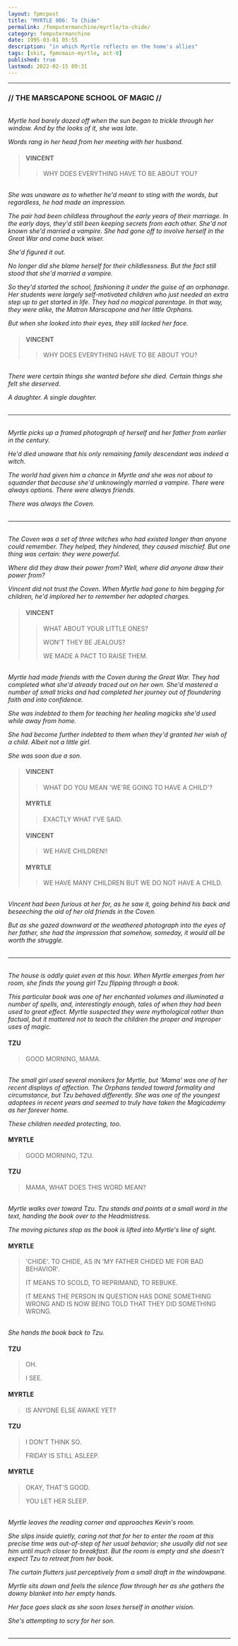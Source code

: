 ```yaml
---
layout: fpmcpost
title: "MYRTLE 006: To Chide"
permalink: /femputermanchine/myrtle/to-chide/
category: femputermanchine
date: 1995-03-01 05:55
description: "in which Myrtle reflects on the home's allies"
tags: [skit, fpmcmain-myrtle, act-0]
published: true
lastmod: 2022-02-15 09:31
---
```

[//]: # (  2/15/22  -added)

*****
### // THE MARSCAPONE SCHOOL OF MAGIC //

<br><i>Myrtle had barely dozed off when the sun began to trickle through her window. And by the looks of it, she was late.</i>

<i>Words rang in her head from her meeting with her husband.</i>

> #### VINCENT
> 
> > WHY DOES EVERYTHING HAVE TO BE ABOUT YOU?

<BR><I>She was unaware as to whether he'd meant to sting with the words, but regardless, he had made an impression.</i>

<i>The pair had been childless throughout the early years of their marriage. In the early days, they'd still been keeping secrets from each other. She'd not known she'd married a vampire. She had gone off to involve herself in the Great War and come back wiser. </i>

<i>She'd figured it out.</i>

<i>No longer did she blame herself for their childlessness. But the fact still stood that she'd married a vampire.</i>

<i>So they'd started the school, fashioning it under the guise of an orphanage. Her students were largely self-motivated children who just needed an extra step up to get started in life. They had no magical parentage. In that way, they were alike, the Matron Marscapone and her little Orphans.</i>

<i>But when she looked into their eyes, they still lacked her face.</i>

> #### VINCENT
> 
> > WHY DOES EVERYTHING HAVE TO BE ABOUT YOU?

<br><i>There were certain things she wanted before she died. Certain things she felt she deserved.</i>

<i>A daughter. A single daughter.</i>
<br><br>

*****
<br><i>Myrtle picks up a framed photograph of herself and her father from earlier in the century.</i>

<i>He'd died unaware that his only remaining family descendant was indeed a witch.</i>

<i>The world had given him a chance in Myrtle and she was not about to squander that because she'd unknowingly married a vampire. There were always options. There were always friends.</i>

<i>There was always the Coven.</i>
<br><br>

*****
<br><i>The Coven was a set of three witches who had existed longer than anyone could remember. They helped, they hindered, they caused mischief. But one thing was certain: they were powerful.</i>

<i>Where did they draw their power from? Well, where did anyone draw their power from? </i>

<i>Vincent did not trust the Coven. When Myrtle had gone to him begging for children, he'd implored her to remember her adopted charges.</i>

> #### VINCENT
> 
> > WHAT ABOUT YOUR LITTLE ONES?
> > 
> > WON'T THEY BE JEALOUS?
> > 
> > WE MADE A PACT TO RAISE THEM.

<BR><I>Myrtle had made friends with the Coven during the Great War. They had completed what she'd already traced out on her own. She'd mastered a number of small tricks and had completed her journey out of floundering faith and into confidence. </i>

<i>She was indebted to them for teaching her healing magicks she'd used while away from home. </i>

<i>She had become further indebted to them when they'd granted her wish of a child. Albeit not a little girl.</i>

<i>She was soon due a son.</i>

> #### VINCENT
> 
> > WHAT DO YOU MEAN 'WE'RE GOING TO HAVE A CHILD'?
> 
> #### MYRTLE
> 
> > EXACTLY WHAT I'VE SAID.
> 
> #### VINCENT
> 
> > WE HAVE CHILDREN!!
> 
> #### MYRTLE
> 
> > WE HAVE MANY CHILDREN BUT WE DO NOT HAVE A CHILD.

<BR><I>Vincent had been furious at her for, as he saw it, going behind his back and beseeching the aid of her old friends in the Coven.</i>

<i>But as she gazed downward at the weathered photograph into the eyes of her father, she had the impression that somehow, someday, it would all be worth the struggle.</i>
<br><br>

*****
<br><i>The house is oddly quiet even at this hour. When Myrtle emerges from her room, she finds the young girl Tzu flipping through a book.</i>

<i>This particular book was one of her enchanted volumes and illuminated a number of spells, and, interestingly enough, tales of when they had been used to great effect. Myrtle suspected they were mythological rather than factual, but it mattered not to teach the children the proper and improper uses of magic.</i>

#### TZU

> GOOD MORNING, MAMA.

<BR><I>The small girl used several monikers for Myrtle, but 'Mama' was one of her recent displays of affection. The Orphans tended toward formality and circumstance, but Tzu behaved differently. She was one of the youngest adoptees in recent years and seemed to truly have taken the Magicademy as her forever home.</i>

<i>These children needed protecting, too.</i>

#### MYRTLE

> GOOD MORNING, TZU.

#### TZU

> MAMA, WHAT DOES THIS WORD MEAN?

<BR><I>Myrtle walks over toward Tzu. Tzu stands and points at a small word in the text, handing the book over to the Headmistress.</i>

<i>The moving pictures stop as the book is lifted into Myrtle's line of sight.</i>

#### MYRTLE

> 'CHIDE'. TO CHIDE, AS IN 'MY FATHER CHIDED ME FOR BAD BEHAVIOR'. 
> 
> IT MEANS TO SCOLD, TO REPRIMAND, TO REBUKE.
> 
> IT MEANS THE PERSON IN QUESTION HAS DONE SOMETHING WRONG AND IS NOW BEING TOLD THAT THEY DID SOMETHING WRONG.

<BR><I>She hands the book back to Tzu.</i>

#### TZU

> OH.
> 
> I SEE.

#### MYRTLE

> IS ANYONE ELSE AWAKE YET?

#### TZU

> I DON'T THINK SO.
> 
> FRIDAY IS STILL ASLEEP.

#### MYRTLE

> OKAY, THAT'S GOOD.
> 
> YOU LET HER SLEEP.

<BR><I>Myrtle leaves the reading corner and approaches Kevin's room.</i>

<i>She slips inside quietly, caring not that for her to enter the room at this precise time was out-of-step of her usual behavior; she usually did not see him until much closer to breakfast. But the room is empty and she doesn't expect Tzu to retreat from her book.</i>

<i>The curtain flutters just perceptively from a small draft in the windowpane.</i>

<i>Myrtle sits down and feels the silence flow through her as she gathers the downy blanket into her empty hands.</i>

<i>Her face goes slack as she soon loses herself in another vision.</i>

<i>She's attempting to scry for her son.</i>
<br><br>

*****

